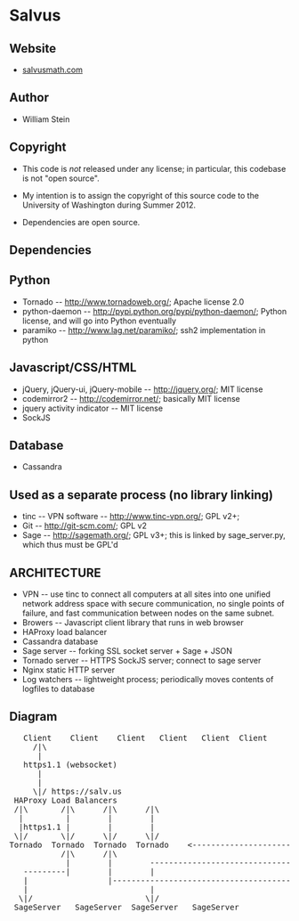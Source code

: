 Salvus
======

Website
-------

   * [salvusmath.com](http://salvusmath.com)

Author
------

   * William Stein

Copyright
---------

   * This code is *not* released under any license; in particular,
     this codebase is not "open source".

   * My intention is to assign the copyright of this source code to
     the University of Washington during Summer 2012.

   * Dependencies are open source.

Dependencies
------------

Python
------

   * Tornado -- http://www.tornadoweb.org/; Apache license 2.0
   * python-daemon -- http://pypi.python.org/pypi/python-daemon/; Python license, and will go into Python eventually
   * paramiko -- http://www.lag.net/paramiko/; ssh2 implementation in python

Javascript/CSS/HTML
-------------------

   * jQuery, jQuery-ui, jQuery-mobile -- http://jquery.org/; MIT license
   * codemirror2 -- http://codemirror.net/; basically MIT license
   * jquery activity indicator -- MIT license
   * SockJS

Database
--------
   * Cassandra

Used as a separate process (no library linking)
-----------------------------------------------

   * tinc -- VPN software -- http://www.tinc-vpn.org/; GPL v2+; 
   * Git -- http://git-scm.com/; GPL v2
   * Sage -- http://sagemath.org/; GPL v3+;  this is linked by sage_server.py, which thus must be GPL'd
  

ARCHITECTURE
------------

  * VPN -- use tinc to connect all computers at all sites into one
           unified network address space with secure communication, no
           single points of failure, and fast communication between
           nodes on the same subnet.
  * Browers -- Javascript client library that runs in web browser
  * HAProxy load balancer 
  * Cassandra database
  * Sage server -- forking SSL socket server + Sage + JSON
  * Tornado server -- HTTPS SockJS server; connect to sage server
  * Nginx static HTTP server
  * Log watchers -- lightweight process; periodically moves contents of logfiles to database


Diagram
-------
<pre>
   Client    Client    Client   Client   Client  Client
     /|\
      |
   https1.1 (websocket)
      |
      |
     \|/ https://salv.us
 HAProxy Load Balancers                      
 /|\       /|\      /|\      /|\
  |         |        |        |                                                
  |https1.1 |        |        |                                     
 \|/       \|/      \|/      \|/                                      
Tornado  Tornado  Tornado  Tornado    <--------------------------->   Cassandra   Cassandra    Cassandra
           /|\      /|\                                                  /|\
            |        |        ------------------------------------------> |
   ---------|        |        |                                          \|/
   |                 |-----------------------------------------------> Log Processes     
   |                          |
  \|/                        \|/
 SageServer   SageServer  SageServer   SageServer

</pre>